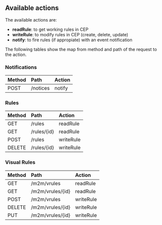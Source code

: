 <a name="actions"></a>
## Available actions

The available actions are:
* **readRule**: to get working rules in CEP
* **writeRule**: to modify rules in CEP (create, delete, update)
* **notify**: to fire rules (if appropiate) with an event notification

The following tables show the map from method and path of the request to the action.

### Notifications
| Method | Path |  Action |
| ------ |:-----|:------------|
| POST   | /notices | notify|

### Rules
| Method | Path        | Action|
| ------ |:-------------|:-----------|
| GET    | /rules      | readRule  |
| GET    | /rules/{id} | readRule  |
| POST   | /rules      | writeRule |
| DELETE | /rules/{id} | writeRule |

### Visual Rules
| Method | Path    |  Action |
| ------ |:--------|:------------|
| GET    | /m2m/vrules        	| readRule |
| GET    | /m2m/vrules/{id}       | readRule |
| POST   | /m2m/vrules        	| writeRule |
| DELETE | /m2m/vrules/{id}    	| writeRule |
| PUT    | /m2m/vrules/{id}       | writeRule |
